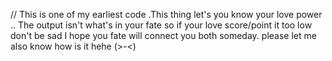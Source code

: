 // This is one of my earliest code .This thing let's you know your love power .. The output isn't what's in your fate so if your love score/point it too low don't be sad I hope you fate will connect you both someday. please let me also know how is it hehe (>-<)
